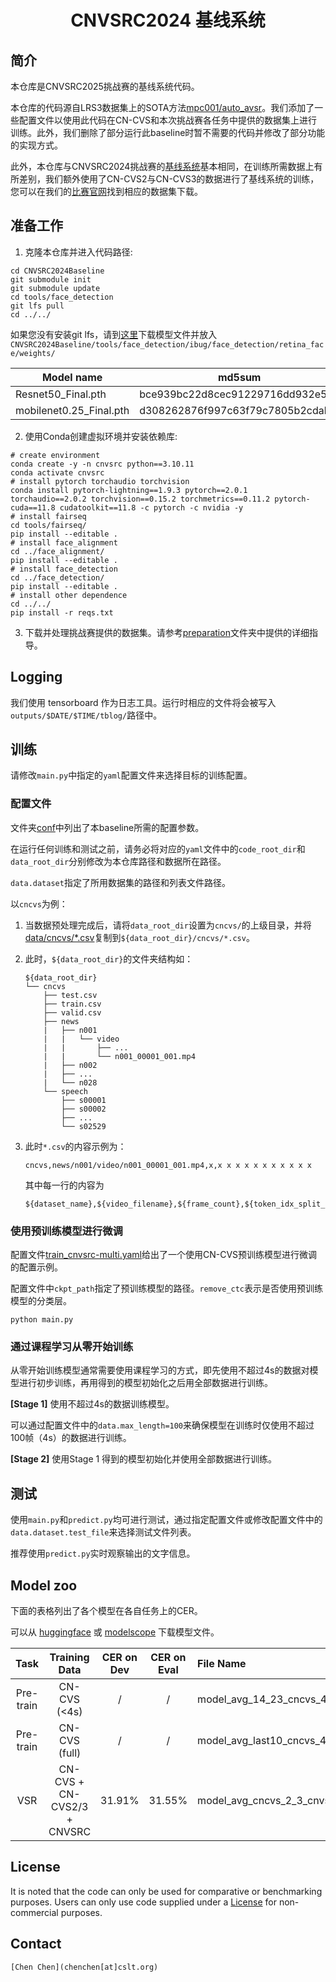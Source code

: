 <h1 align="center">CNVSRC2024 基线系统</h1>

## 简介

本仓库是CNVSRC2025挑战赛的基线系统代码。

本仓库的代码源自LRS3数据集上的SOTA方法[mpc001/auto_avsr](https://github.com/mpc001/auto_avsr)。我们添加了一些配置文件以使用此代码在CN-CVS和本次挑战赛各任务中提供的数据集上进行训练。此外，我们删除了部分运行此baseline时暂不需要的代码并修改了部分功能的实现方式。

此外，本仓库与CNVSRC2024挑战赛的[基线系统](https://github.com/sectum1919/CNVSRC2024Baseline)基本相同，在训练所需数据上有所差别，我们额外使用了CN-CVS2与CN-CVS3的数据进行了基线系统的训练，您可以在我们的[比赛官网](http://cnceleb.org/competition)找到相应的数据集下载。

## 准备工作

1. 克隆本仓库并进入代码路径:

```Shell
cd CNVSRC2024Baseline
git submodule init
git submodule update
cd tools/face_detection
git lfs pull
cd ../../
```

如果您没有安装git lfs，请到[这里](https://github.com/sectum1919/face_detection/tree/ec0d6be271871f4ec551d82c2b6c55779d9d60db/ibug/face_detection/retina_face/weights)下载模型文件并放入`CNVSRC2024Baseline/tools/face_detection/ibug/face_detection/retina_face/weights/`

|       Model name      |             md5sum             |
|-----------------------|--------------------------------|
|Resnet50_Final.pth     |bce939bc22d8cec91229716dd932e56e|
|mobilenet0.25_Final.pth|d308262876f997c63f79c7805b2cdab0|

2. 使用Conda创建虚拟环境并安装依赖库:

```Shell
# create environment
conda create -y -n cnvsrc python==3.10.11
conda activate cnvsrc
# install pytorch torchaudio torchvision
conda install pytorch-lightning==1.9.3 pytorch==2.0.1 torchaudio==2.0.2 torchvision==0.15.2 torchmetrics==0.11.2 pytorch-cuda==11.8 cudatoolkit==11.8 -c pytorch -c nvidia -y
# install fairseq
cd tools/fairseq/
pip install --editable .
# install face_alignment
cd ../face_alignment/
pip install --editable .
# install face_detection
cd ../face_detection/
pip install --editable .
# install other dependence
cd ../../
pip install -r reqs.txt
```

3. 下载并处理挑战赛提供的数据集。请参考[preparation](./preparation)文件夹中提供的详细指导。

## Logging

我们使用 tensorboard 作为日志工具。运行时相应的文件将会被写入`outputs/$DATE/$TIME/tblog/`路径中。

## 训练

请修改`main.py`中指定的`yaml`配置文件来选择目标的训练配置。

### 配置文件

文件夹[conf](conf/)中列出了本baseline所需的配置参数。

在运行任何训练和测试之前，请务必将对应的`yaml`文件中的`code_root_dir`和`data_root_dir`分别修改为本仓库路径和数据所在路径。

`data.dataset`指定了所用数据集的路径和列表文件路径。

以`cncvs`为例：

1. 当数据预处理完成后，请将`data_root_dir`设置为`cncvs/`的上级目录，并将[data/cncvs/*.csv](data/cncvs/test.csv)复制到`${data_root_dir}/cncvs/*.csv`。

2. 此时，`${data_root_dir}`的文件夹结构如：
   
   ```
   ${data_root_dir}
   └── cncvs
       ├── test.csv
       ├── train.csv
       ├── valid.csv
       ├── news
       |   ├── n001
       |   |   └── video
       |   |       ├── ...
       |   |       └── n001_00001_001.mp4
       |   ├── n002
       |   ├── ...
       |   └── n028
       └── speech
           ├── s00001
           ├── s00002
           ├── ...
           └── s02529
   ```
3. 此时`*.csv`的内容示例为：
   ```
   cncvs,news/n001/video/n001_00001_001.mp4,x,x x x x x x x x x x x
   ```
   其中每一行的内容为
   ```
   ${dataset_name},${video_filename},${frame_count},${token_idx_split_by_blank}
   ```

### 使用预训练模型进行微调

配置文件[train_cnvsrc-multi.yaml](conf/train_cnvsrc-multi.yaml)给出了一个使用CN-CVS预训练模型进行微调的配置示例。

配置文件中`ckpt_path`指定了预训练模型的路径。`remove_ctc`表示是否使用预训练模型的分类层。

```Shell
python main.py
```

### 通过课程学习从零开始训练

从零开始训练模型通常需要使用课程学习的方式，即先使用不超过4s的数据对模型进行初步训练，再用得到的模型初始化之后用全部数据进行训练。

**[Stage 1]** 使用不超过4s的数据训练模型。

可以通过配置文件中的`data.max_length=100`来确保模型在训练时仅使用不超过100帧（4s）的数据进行训练。

**[Stage 2]** 使用Stage 1 得到的模型初始化并使用全部数据进行训练。

## 测试

使用`main.py`和`predict.py`均可进行测试，通过指定配置文件或修改配置文件中的`data.dataset.test_file`来选择测试文件列表。

推荐使用`predict.py`实时观察输出的文字信息。

## Model zoo

下面的表格列出了各个模型在各自任务上的CER。

可以从 [huggingface](https://huggingface.co/chenchen2121/CNVSRC2024Baseline) 或 [modelscope](https://www.modelscope.cn/chenchen2121/CNVSRC2024Baseline) 下载模型文件。

|          Task         |       Training Data           | CER on Dev | CER on Eval | File Name                                |
|:---------------------:|:-----------------------------:|:----------:|:-----------:|:-----------------------------------------|
|     Pre-train         | CN-CVS (<4s)                  |     /      |      /      | model_avg_14_23_cncvs_4s.pth             |
|     Pre-train         | CN-CVS (full)                 |     /      |      /      | model_avg_last10_cncvs_4s_30s.pth        |
|           VSR         | CN-CVS + CN-CVS2/3 + CNVSRC   |   31.91%   |    31.55%   | model_avg_cncvs_2_3_cnvsrc.pth     |

## License

It is noted that the code can only be used for comparative or benchmarking purposes. Users can only use code supplied under a [License](./LICENSE) for non-commercial purposes.

## Contact

```
[Chen Chen](chenchen[at]cslt.org)
```
